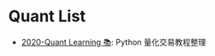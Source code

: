 # Quant List

- [2020-Quant Learning 📚](https://github.com/apachecn/quant-learning): Python 量化交易教程整理
